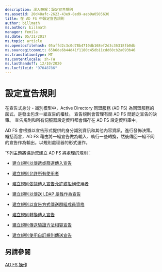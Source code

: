 ```yaml
---
description: 深入瞭解：設定宣告規則
ms.assetid: 20d48afc-2623-43e9-8ed9-aeb9a0505630
title: 在 AD FS 中設定宣告規則
author: billmath
ms.author: billmath
manager: femila
ms.date: 05/31/2017
ms.topic: article
ms.openlocfilehash: 05affd2c3c0d78b4710db168ef2d3c36318fb0db
ms.sourcegitcommit: 65b6de6b44d41f1180c45db11cdd60cb2a093b46
ms.translationtype: MT
ms.contentlocale: zh-TW
ms.lasthandoff: 12/10/2020
ms.locfileid: "97048786"
---
```

# <a name="configure-claim-rules"></a>設定宣告規則

在宣告式身分 \- 識別模型中，Active Directory 同盟服務 (AD FS) 為同盟服務的函式，是發出包含一組宣告的權杖。 宣告規則會管理有關 AD FS 問題之宣告的決策。 宣告規則和所有伺服器設定資料都會儲存在 AD FS 設定資料庫中。

AD FS 會根據以宣告形式提供的身分識別資訊和其他內容資訊，進行發佈決策。 概括而言，AD FS 藉由將一組宣告做為輸入、執行一些轉換，然後傳回一組不同的宣告作為輸出，以規則處理器的形式運作。

下列主題將協助您建立 AD FS 將處理的規則：

-   [建立規則以傳遞或篩選傳入宣告](../../ad-fs/operations/Create-a-Rule-to-Pass-Through-or-Filter-an-Incoming-Claim.md)

-   [建立規則允許所有使用者](../../ad-fs/operations/Create-a-Rule-to-Permit-All-Users.md)

-   [建立規則依據傳入宣告允許或拒絕使用者](../../ad-fs/operations/Create-a-Rule-to-Permit-or-Deny-Users-Based-on-an-Incoming-Claim.md)

-   [建立規則以傳送 LDAP 屬性作為宣告](../../ad-fs/operations/Create-a-Rule-to-Send-LDAP-Attributes-as-Claims.md)

-   [建立規則以宣告方式傳送群組成員資格](../../ad-fs/operations/Create-a-Rule-to-Send-Group-Membership-as-a-Claim.md)

-   [建立規則轉換傳入宣告](../../ad-fs/operations/Create-a-Rule-to-Transform-an-Incoming-Claim.md)

-   [建立規則傳送驗證方法相容宣告](../../ad-fs/operations/Create-a-Rule-to-Send-an-Authentication-Method-Claim.md)

-   [建立規則使用自訂規則傳送宣告](../../ad-fs/operations/Create-a-Rule-to-Send-Claims-Using-a-Custom-rule.md)

## <a name="see-also"></a>另請參閱
[AD FS 操作](../ad-fs-operations.md)
